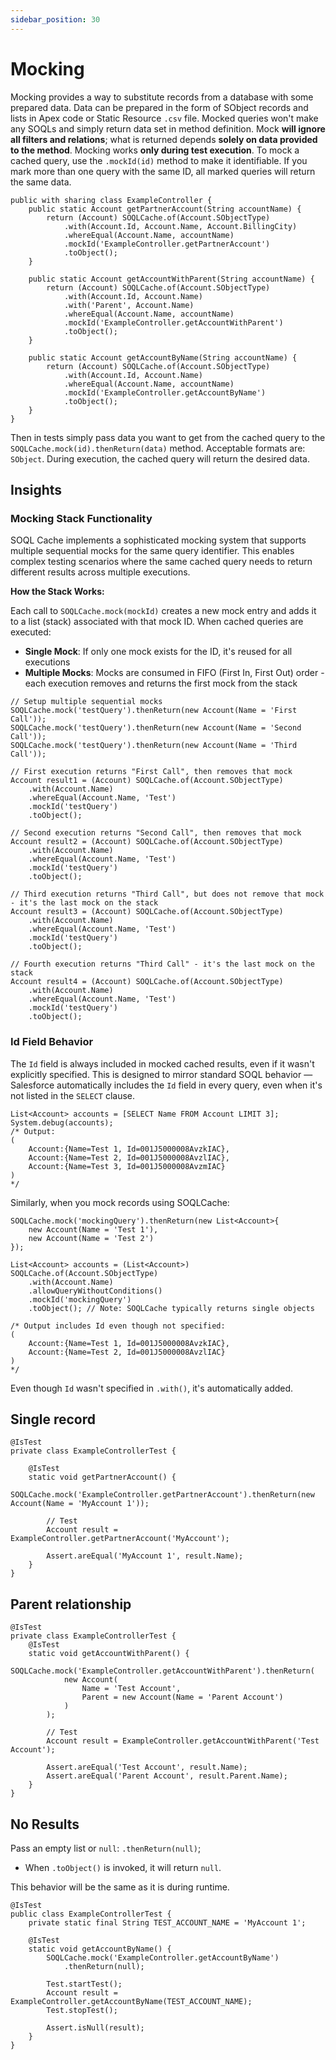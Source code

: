 ```yaml
---
sidebar_position: 30
---
```


# Mocking

Mocking provides a way to substitute records from a database with some prepared data. Data can be prepared in the form of SObject records and lists in Apex code or Static Resource `.csv` file.
Mocked queries won't make any SOQLs and simply return data set in method definition. Mock __will ignore all filters and relations__; what is returned depends __solely on data provided to the method__. Mocking works __only during test execution__. To mock a cached query, use the `.mockId(id)` method to make it identifiable. If you mark more than one query with the same ID, all marked queries will return the same data.

```apex title="ExampleController.cls"
public with sharing class ExampleController {
    public static Account getPartnerAccount(String accountName) {
        return (Account) SOQLCache.of(Account.SObjectType)
            .with(Account.Id, Account.Name, Account.BillingCity)
            .whereEqual(Account.Name, accountName)
            .mockId('ExampleController.getPartnerAccount')
            .toObject();
    }
    
    public static Account getAccountWithParent(String accountName) {
        return (Account) SOQLCache.of(Account.SObjectType)
            .with(Account.Id, Account.Name)
            .with('Parent', Account.Name)
            .whereEqual(Account.Name, accountName)
            .mockId('ExampleController.getAccountWithParent')
            .toObject();
    }
    
    public static Account getAccountByName(String accountName) {
        return (Account) SOQLCache.of(Account.SObjectType)
            .with(Account.Id, Account.Name)
            .whereEqual(Account.Name, accountName)
            .mockId('ExampleController.getAccountByName')
            .toObject();
    }
}
```

Then in tests simply pass data you want to get from the cached query to the `SOQLCache.mock(id).thenReturn(data)` method. Acceptable formats are: `SObject`. During execution, the cached query will return the desired data.

## Insights

### Mocking Stack Functionality

SOQL Cache implements a sophisticated mocking system that supports multiple sequential mocks for the same query identifier. This enables complex testing scenarios where the same cached query needs to return different results across multiple executions.

**How the Stack Works:**

Each call to `SOQLCache.mock(mockId)` creates a new mock entry and adds it to a list (stack) associated with that mock ID. When cached queries are executed:

- **Single Mock**: If only one mock exists for the ID, it's reused for all executions
- **Multiple Mocks**: Mocks are consumed in FIFO (First In, First Out) order - each execution removes and returns the first mock from the stack

```apex title="Mock Stack Example"
// Setup multiple sequential mocks
SOQLCache.mock('testQuery').thenReturn(new Account(Name = 'First Call'));
SOQLCache.mock('testQuery').thenReturn(new Account(Name = 'Second Call'));
SOQLCache.mock('testQuery').thenReturn(new Account(Name = 'Third Call'));

// First execution returns "First Call", then removes that mock
Account result1 = (Account) SOQLCache.of(Account.SObjectType)
    .with(Account.Name)
    .whereEqual(Account.Name, 'Test')
    .mockId('testQuery')
    .toObject();

// Second execution returns "Second Call", then removes that mock
Account result2 = (Account) SOQLCache.of(Account.SObjectType)
    .with(Account.Name)
    .whereEqual(Account.Name, 'Test')
    .mockId('testQuery')
    .toObject();

// Third execution returns "Third Call", but does not remove that mock - it's the last mock on the stack
Account result3 = (Account) SOQLCache.of(Account.SObjectType)
    .with(Account.Name)
    .whereEqual(Account.Name, 'Test')
    .mockId('testQuery')
    .toObject();

// Fourth execution returns "Third Call" - it's the last mock on the stack
Account result4 = (Account) SOQLCache.of(Account.SObjectType)
    .with(Account.Name)
    .whereEqual(Account.Name, 'Test')
    .mockId('testQuery')
    .toObject();
```

### Id Field Behavior

The `Id` field is always included in mocked cached results, even if it wasn't explicitly specified. This is designed to mirror standard SOQL behavior — Salesforce automatically includes the `Id` field in every query, even when it's not listed in the `SELECT` clause.

```apex title="Standard SOQL Behavior"
List<Account> accounts = [SELECT Name FROM Account LIMIT 3];
System.debug(accounts);
/* Output:
(
    Account:{Name=Test 1, Id=001J5000008AvzkIAC},
    Account:{Name=Test 2, Id=001J5000008AvzlIAC},
    Account:{Name=Test 3, Id=001J5000008AvzmIAC}
)
*/
```

Similarly, when you mock records using SOQLCache:

```apex title="SOQLCache Mock Example"
SOQLCache.mock('mockingQuery').thenReturn(new List<Account>{
    new Account(Name = 'Test 1'),
    new Account(Name = 'Test 2')
});

List<Account> accounts = (List<Account>) SOQLCache.of(Account.SObjectType)
    .with(Account.Name)
    .allowQueryWithoutConditions()
    .mockId('mockingQuery')
    .toObject(); // Note: SOQLCache typically returns single objects

/* Output includes Id even though not specified:
(
    Account:{Name=Test 1, Id=001J5000008AvzkIAC},
    Account:{Name=Test 2, Id=001J5000008AvzlIAC}
)
*/
```

Even though `Id` wasn't specified in `.with()`, it's automatically added.

## Single record

```apex title="ExampleControllerTest.cls"
@IsTest
private class ExampleControllerTest {

    @IsTest
    static void getPartnerAccount() {
        SOQLCache.mock('ExampleController.getPartnerAccount').thenReturn(new Account(Name = 'MyAccount 1'));

        // Test
        Account result = ExampleController.getPartnerAccount('MyAccount');

        Assert.areEqual('MyAccount 1', result.Name);
    }
}
```

## Parent relationship

```apex title="ExampleControllerTest.cls"
@IsTest
private class ExampleControllerTest {
    @IsTest
    static void getAccountWithParent() {
        SOQLCache.mock('ExampleController.getAccountWithParent').thenReturn(
            new Account(
                Name = 'Test Account',
                Parent = new Account(Name = 'Parent Account')
            )
        );

        // Test
        Account result = ExampleController.getAccountWithParent('Test Account');

        Assert.areEqual('Test Account', result.Name);
        Assert.areEqual('Parent Account', result.Parent.Name);
    }
}
```

## No Results

Pass an empty list or `null`: `.thenReturn(null)`;
- When `.toObject()` is invoked, it will return `null`.

This behavior will be the same as it is during runtime.

```apex title="ExampleControllerTest.cls"
@IsTest
public class ExampleControllerTest {
    private static final String TEST_ACCOUNT_NAME = 'MyAccount 1';

    @IsTest
    static void getAccountByName() {
        SOQLCache.mock('ExampleController.getAccountByName')
            .thenReturn(null);

        Test.startTest();
        Account result = ExampleController.getAccountByName(TEST_ACCOUNT_NAME);
        Test.stopTest();

        Assert.isNull(result);
    }
}
```